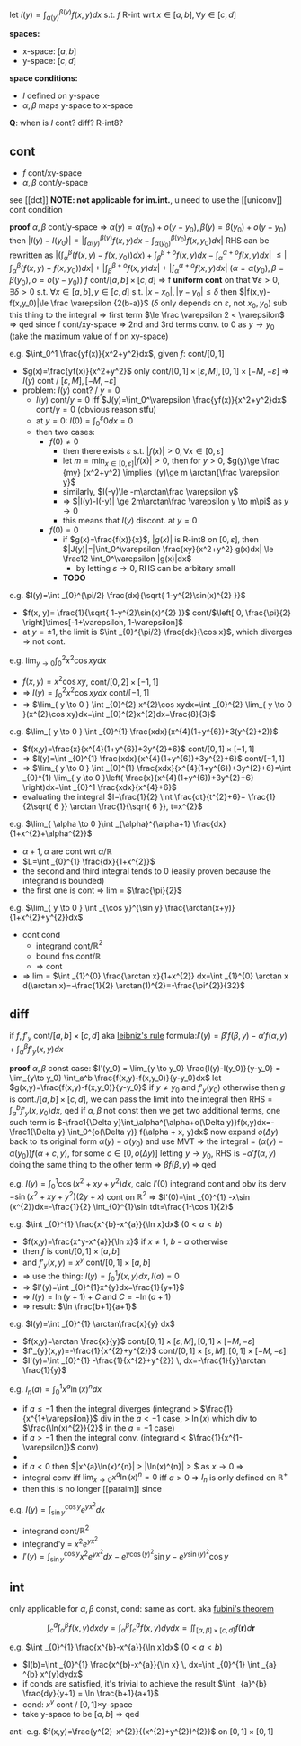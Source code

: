 let $I(y)=\int_{\alpha(y)}^{\beta(y)} f(x,y)dx$
s.t. $f$ R-int wrt $x\in[a,b], \forall y\in[c,d]$

**spaces:**
- x-space: $[a,b]$
- y-space: $[c,d]$

**space conditions:**
- $I$ defined on y-space
- $\alpha,\beta$ maps y-space to x-space

**Q**: when is $I$ cont? diff? R-int8?

## cont
- $f$ cont/xy-space
- $\alpha, \beta$ cont/y-space

see [[dct]]
**NOTE: not applicable for im.int.**, u need to use the [[uniconv]] cont condition

**proof**
$\alpha, \beta$ cont/y-space => $\alpha(y)=\alpha(y_0)+o(y-y_0), \beta(y)=\beta(y_0)+o(y-y_0)$
then
$|I(y)-I(y_0)|=|\int_{\alpha(y)}^{\beta(y)} f(x,y)dx - \int_{\alpha(y_0)}^{\beta(y_0)}f(x,y_0)dx|$
RHS can be rewritten as
$|(\int_{\alpha}^{\beta}(f(x,y)-f(x,y_0))dx) + \int_{\beta}^{\beta+o}f(x,y)dx-\int_{\alpha}^{\alpha+o}f(x,y)dx|$
$\le |\int_{\alpha}^{\beta}(f(x,y)-f(x,y_0))dx| + |\int_{\beta}^{\beta+o}f(x,y)dx| + |\int_{\alpha}^{\alpha+o}f(x,y)dx|$
($\alpha=\alpha(y_0), \beta=\beta(y_0), o=o(y-y_0)$)
$f$ cont/$[a,b]\times[c,d]$ => f **uniform cont** on that
$\forall \varepsilon > 0, \exists \delta > 0$ s.t. $\forall x \in [a,b], y\in [c,d]$ s.t. $|x-x_0|, |y-y_0| \le \delta$ then
$|f(x,y)-f(x,y_0)|\le \frac \varepsilon {2(b-a)}$ ($\delta$ only depends on $\varepsilon$, not $x_{0},y_{0}$)
sub this thing to the integral => first term $\le \frac \varepsilon 2 < \varepsilon$ => qed
since f cont/xy-space => 2nd and 3rd terms conv. to 0 as $y \to y_0$ (take the maximum value of f on xy-space)

e.g. $\int_0^1 \frac{yf(x)}{x^2+y^2}dx$, given $f$: cont/$[0,1]$
- $g(x)=\frac{yf(x)}{x^2+y^2}$ only cont/$[0,1]\times[\varepsilon,M], [0,1]\times[-M,-\varepsilon]$ => $I(y)$ cont / $[\varepsilon, M], [-M, -\varepsilon]$
- problem: $I(y)$ cont? / $y=0$
	- $I(y)$ cont/$y=0$ iff $J(y)=\int_0^\varepsilon \frac{yf(x)}{x^2+y^2}dx$ cont/$y=0$ (obvious reason stfu)
	- at $y=0$: $I(0)=\int_0^\varepsilon 0dx = 0$
	- then two cases:
		- $f(0)\ne0$
			- then there exists $\varepsilon$ s.t. $|f(x)| > 0, \forall x\in[0,\varepsilon]$
			- let $m=\min_{x\in[0,\varepsilon]} |f(x)|>0$, then for $y > 0$, $g(y)\ge \frac {my} {x^2+y^2} \implies I(y)\ge m \arctan{\frac \varepsilon y}$
			- similarly, $I(-y)\le -m\arctan\frac \varepsilon y$
			- => $|I(y)-I(-y)| \ge 2m\arctan\frac \varepsilon y \to m\pi$ as $y \to 0$
			- this means that $I(y)$ discont. at $y=0$
		- $f(0)=0$
			- if $g(x)=\frac{f(x)}{x}$, $|g(x)|$ is R-int8 on $[0,\varepsilon]$, then $|J(y)|=|\int_0^\varepsilon \frac{xy}{x^2+y^2} g(x)dx| \le \frac12 \int_0^\varepsilon |g(x)|dx$
				- by letting $\varepsilon \to 0$, RHS can be arbitary small
			- **TODO**



e.g. $I(y)=\int _{0}^{\pi/2} \frac{dx}{\sqrt{ 1-y^{2}\sin(x)^{2} }}$
- $f(x, y)= \frac{1}{\sqrt{ 1-y^{2}\sin(x)^{2} }}$ cont/$\left[ 0, \frac{\pi}{2} \right]\times[-1+\varepsilon, 1-\varepsilon]$
- at $y=\pm1$, the limit is $\int _{0}^{\pi/2} \frac{dx}{\cos x}$, which diverges => not cont.

e.g. $\lim_{ y \to 0 } \int _{0}^{2} x^{2}\cos xydx$
- $f(x, y)=x^{2}\cos xy$, cont/$[0,2]\times[-1,1]$
- => $I(y)=\int _{0}^{2} x^{2}\cos xydx$ cont/$[-1,1]$
- => $\lim_{ y \to 0 } \int _{0}^{2} x^{2}\cos xydx=\int _{0}^{2} \lim_{ y \to 0 }(x^{2}\cos xy)dx=\int _{0}^{2}x^{2}dx=\frac{8}{3}$

e.g. $\lim_{ y \to 0 } \int _{0}^{1} \frac{xdx}{x^{4}(1+y^{6})+3(y^{2}+2)}$
- $f(x,y)=\frac{x}{x^{4}(1+y^{6})+3y^{2}+6}$ cont/$[0,1]\times[-1,1]$
- => $I(y)=\int _{0}^{1} \frac{xdx}{x^{4}(1+y^{6})+3y^{2}+6}$ cont/$[-1,1]$
- => $\lim_{ y \to 0 } \int _{0}^{1} \frac{xdx}{x^{4}(1+y^{6})+3y^{2}+6}=\int _{0}^{1} \lim_{ y \to 0 }\left( \frac{x}{x^{4}(1+y^{6})+3y^{2}+6} \right)dx=\int _{0}^1 \frac{xdx}{x^{4}+6}$
- evaluating the integral $I=\frac{1}{2} \int \frac{dt}{t^{2}+6}= \frac{1}{2\sqrt{ 6 }} \arctan \frac{1}{\sqrt{ 6 }}, t=x^{2}$

e.g. $\lim_{ \alpha \to 0 }\int _{\alpha}^{\alpha+1} \frac{dx}{1+x^{2}+\alpha^{2}}$
- $\alpha+1, \alpha$ are cont wrt $\alpha$/$\mathbb R$
- $L=\int _{0}^{1} \frac{dx}{1+x^{2}}$
- the second and third integral tends to 0 (easily proven because the integrand is bounded)
- the first one is cont => lim = $\frac{\pi}{2}$

e.g. $\lim_{ y \to 0 } \int _{\cos y}^{\sin y} \frac{\arctan(x+y)}{1+x^{2}+y^{2}}dx$
- cont cond
	- integrand cont/$\mathbb R^2$
	- bound fns cont/$\mathbb R$
	- => cont
- => lim = $\int _{1}^{0} \frac{\arctan x}{1+x^{2}} dx=\int _{1}^{0} \arctan x d(\arctan x)=-\frac{1}{2} \arctan(1)^{2}=-\frac{\pi^{2}}{32}$

## diff
if $f, f'_y$ cont/$[a,b]\times[c,d]$
aka [leibniz's rule](https://en.wikipedia.org/wiki/Leibniz_integral_rule)
formula:$I'(y)=\beta'f(\beta,y)-\alpha'f(\alpha,y)+\int_ \alpha ^ \beta f'_y(x,y)dx$

**proof**
$\alpha, \beta$ const case:
	$I'(y_0) = \lim_{y \to y_0} \frac{I(y)-I(y_0)}{y-y_0} = \lim_{y\to y_0} \int_a^b \frac{f(x,y)-f(x,y_0)}{y-y_0}dx$
	let $g(x,y)=\frac{f(x,y)-f(x,y_0)}{y-y_0}$ if $y \ne y_0$ and $f'_y(y_0)$ otherwise
	then $g$ is cont./$[a,b]\times[c,d]$, we can pass the limit into the integral
	then RHS = $\int_a^b f'_y(x, y_0)dx$, qed
if $\alpha, \beta$ not const
	then we get two additional terms, one such term is $-\frac1{\Delta y}\int_\alpha^{\alpha+o(\Delta y)}f(x,y)dx=-\frac1{\Delta y} \int_0^{o(\Delta y)} f(\alpha + x, y)dx$
	now expand $o(\Delta y)$ back to its original form $\alpha(y)-\alpha(y_0)$
	and use MVT => the integral = $(\alpha(y)-\alpha(y_0))f(\alpha+c,y)$, for some $c\in[0, o(\Delta y)]$
	letting $y \to y_0$, RHS is $-\alpha'f(\alpha,y)$
	doing the same thing to the other term => $\beta f(\beta, y)$
	=> qed

e.g. $I(y)=\int _{0}^{1} \cos(x^{2}+xy+y^{2})dx$, calc $I'(0)$
integrand cont and obv its derv $-\sin(x^{2}+xy+y^{2})(2y+x)$ cont on $\mathbb R^2$
=> $I'(0)=\int _{0}^{1} -x\sin (x^{2})dx=-\frac{1}{2} \int_{0}^{1}\sin tdt=\frac{1-\cos 1}{2}$

e.g. $\int _{0}^{1} \frac{x^{b}-x^{a}}{\ln x}dx$ ($0<a<b$)
- $f(x,y)=\frac{x^y-x^{a}}{\ln x}$ if $x \neq 1$, $b-a$ otherwise
- then $f$ is cont/$[0,1]\times[a,b]$
- and $f'_{y}(x,y)=x^y$ cont/$[0,1]\times[a,b]$
- => use the thing: $I(y)=\int _{0}^{1} f(x,y)dx, I(a)=0$
- => $I'(y)=\int _{0}^{1}x^{y}dx=\frac{1}{y+1}$
- => $I(y)=\ln(y+1)+C$ and $C=-\ln(a+1)$
- => result: $\ln \frac{b+1}{a+1}$

e.g. $I(y)=\int _{0}^{1} \arctan\frac{x}{y} dx$
- $f(x,y)=\arctan \frac{x}{y}$ cont/$[0,1]\times[\varepsilon, M], [0,1]\times[-M, -\varepsilon]$
- $f'_{y}(x,y)=-\frac{1}{x^{2}+y^{2}}$ cont/$[0,1]\times[\varepsilon, M], [0,1]\times[-M, -\varepsilon]$
- $I'(y)=\int _{0}^{1} -\frac{1}{x^{2}+y^{2}} \, dx=-\frac{1}{y}\arctan \frac{1}{y}$

e.g. $I_{n}(a)=\int _{0}^{1} x^{a}\ln(x)^{n}dx$
- if $a\leq-1$ then the integral diverges (integrand > $\frac{1}{x^{1+\varepsilon}}$ div in the $a<-1$ case, > $\ln(x)$ which div to $\frac{\ln(x)^{2}}{2}$ in the $a=-1$ case)
- if $a>-1$ then the integral conv. (integrand < $\frac{1}{x^{1-\varepsilon}}$ conv)
- 
- if $a<0$ then $|x^{a}\ln(x)^{n}| > |\ln(x)^{n}| > $ as $x \to 0$ => 
- integral conv iff $\lim_{ x \to 0 } x^{a}\ln(x)^{n}=0$ iff $a>0$ => $I_{n}$ is only defined on $\mathbb R^{+}$
- then this is no longer [[paraim]] since 

e.g. $I(y)=\int _{\sin y}^{\cos y} e^{ yx^{2} }dx$
- integrand cont/$\mathbb R^{2}$
- integrand'y = $x^{2}e^{ yx^{2} }$
- $I'(y)=\int _{\sin y}^{\cos y} x^{2}e^{ yx^{2} } dx-e^{ y\cos(y)^{2} }\sin y-e^{ y\sin(y)^{2} }\cos y$

## int
only applicable for $\alpha, \beta$ const, cond: same as cont.
aka [fubini's theorem](https://en.wikipedia.org/wiki/Fubini's_theorem)

$$
\int_c^d \int_\alpha^\beta f(x,y)dxdy=\int_\alpha^\beta \int_c^d f(x,y)dydx = \iint_{[\alpha,\beta]\times[c,d]} f(\mathbf{r})d\mathbf{r}
$$

e.g. $\int _{0}^{1} \frac{x^{b}-x^{a}}{\ln x}dx$ ($0<a<b$)
- $I(b)=\int _{0}^{1} \frac{x^{b}-x^{a}}{\ln x} \, dx=\int _{0}^{1} \int _{a} ^{b} x^{y}dydx$
- if conds are satisfied, it's trivial to achieve the result $\int _{a}^{b} \frac{dy}{y+1} = \ln \frac{b+1}{a+1}$
- cond: $x^{y}$ cont / $[0,1]\times$y-space
- take y-space to be $[a,b]$ => qed

anti-e.g. $f(x,y)=\frac{y^{2}-x^{2}}{(x^{2}+y^{2})^{2}}$ on $[0,1]\times[0,1]$
